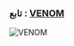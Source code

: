 
### تابع : [VENOM](https://t.me/SOU_RCE_VENOM) ###

![VENOM](https://telegra.ph/file/85fa481d3c8ccfbfd47ee.jpg)
